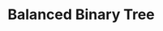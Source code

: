 <!--
 * @Author: verandert
 * @Date: 2020-05-11 21:16:39
 * @LastEditTime: 2020-05-11 21:17:06
 * @Description: 
 -->

# Balanced Binary Tree
